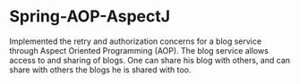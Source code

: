 # Spring-AOP-AspectJ
 Implemented the retry and authorization concerns for a blog service through Aspect Oriented Programming (AOP).  The blog service allows access to and sharing of blogs. One can share his blog with others, and can share  with others the blogs he is shared with too. 
